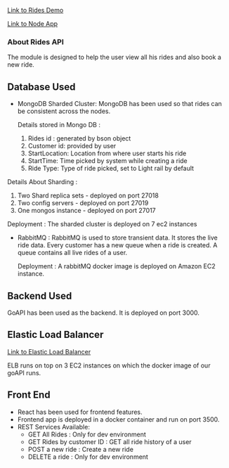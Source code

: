 [Link to Rides Demo](https://youtu.be/X6AXmeYve0s)

[Link to Node App](http://ec2-52-53-254-200.us-west-1.compute.amazonaws.com:3500)


### About Rides API
The module is designed to help the user view all his rides and also book a new ride.

## Database Used

* MongoDB Sharded Cluster: MongoDB has been used so that rides can be consistent across the nodes.
  
  Details stored in Mongo DB : 
  1. Rides id : generated by bson object
  2. Customer id: provided by user
  3. StartLocation: Location from where user starts his ride
  4. StartTime: Time picked by system while creating a ride
  5. Ride Type: Type of ride picked, set to Light rail by default
  
  
 Details About Sharding :
 1. Two Shard replica sets - deployed on port 27018
 2. Two config servers - deployed on port 27019
 3. One mongos instance - deployed on port 27017

 
 Deployment :
 The sharded cluster is deployed on 7 ec2 instances
  
  
* RabbitMQ : RabbitMQ is used to store transient data. It stores the live ride data.
             Every customer has a new queue when a ride is created. A queue contains all live rides of a user.
             
  Deployment :
  A rabbitMQ docker image is deployed on Amazon EC2 instance.
             
## Backend Used

GoAPI has been used as the backend. It is deployed on port 3000. 

## Elastic Load Balancer

[Link to Elastic Load Balancer](clipper-publiv-v2-elb-128915172.us-west-1.elb.amazonaws.com)

ELB runs on top on 3 EC2 instances on which the docker image of our goAPI runs.

## Front End

* React has been used for frontend features.      
* Frontend app is deployed in a docker container and run on port 3500.
* REST Services Available:      
   * GET All Rides : Only for dev environment
   * GET Rides by customer ID : GET all ride history of a user
   * POST a new ride : Create a new ride
   * DELETE a ride : Only for dev environment
